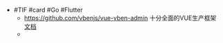 - #TIF #card #Go #Flutter
	- https://github.com/vbenjs/vue-vben-admin 十分全面的VUE生产框架 [文档](https://vvbin.cn/doc-next/)
	-